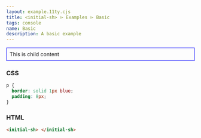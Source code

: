 ```yaml
---
layout: example.11ty.cjs
title: <initial-sh> ⌲ Examples ⌲ Basic
tags: console
name: Basic
description: A basic example
---
```


<style>
  initial-sh p {
    border: solid 1px blue;
    padding: 8px;
  }
</style>
<initial-sh>
  <p>This is child content</p>
</initial-sh>

<h3>CSS</h3>

```css
p {
  border: solid 1px blue;
  padding: 8px;
}
```

<h3>HTML</h3>

```html
<initial-sh> </initial-sh>
```
